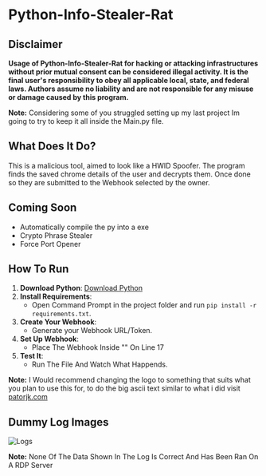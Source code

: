 # Python-Info-Stealer-Rat

## Disclaimer
**Usage of Python-Info-Stealer-Rat for hacking or attacking infrastructures without prior mutual consent can be considered illegal activity. It is the final user's responsibility to obey all applicable local, state, and federal laws. Authors assume no liability and are not responsible for any misuse or damage caused by this program.**

**Note:** Considering some of you struggled setting up  my last project Im going to try to keep it all inside the Main.py file.

## What Does It Do?
This is a malicious tool, aimed to look like a HWID Spoofer. The program finds the saved chrome details of the user and decrypts them. Once done so they are submitted to the Webhook selected by the owner.


## Coming Soon
- Automatically compile the py into a exe
- Crypto Phrase Stealer
- Force Port Opener

## How To Run

1. **Download Python**: [Download Python](https://www.python.org/downloads/release/python-31012/)
2. **Install Requirements**:
    - Open Command Prompt in the project folder and run `pip install -r requirements.txt`.
3. **Create Your Webhook**:
    - Generate your Webhook URL/Token.
4. **Set Up Webhook**:
    - Place The Webhook Inside "" On Line 17
5. **Test It**:
    - Run The File And Watch What Happends.

**Note:** I Would recommend changing the logo to something that suits what you plan to use this for, 
          to do the big ascii text similar to what i did visit [patorjk.com](https://patorjk.com/software/taag/#p=display&f=Graffiti&t=Spin)


## Dummy Log Images<br>

![Logs](https://imgur.com/a/python-github-w09uCMg.png)

**Note:** None Of The Data Shown In The Log Is Correct And Has Been Ran On A RDP Server
